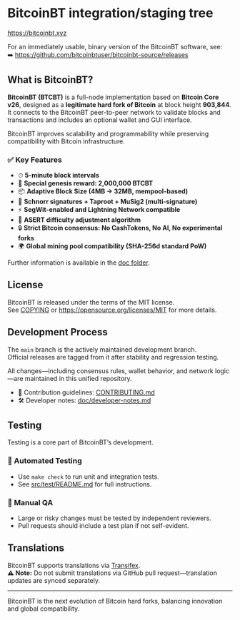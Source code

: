 BitcoinBT integration/staging tree
==================================

https://bitcoinbt.xyz

For an immediately usable, binary version of the BitcoinBT software, see:  
➡️ https://github.com/bitcoinbtuser/bitcoinbt-source/releases

What is BitcoinBT?
------------------

**BitcoinBT (BTCBT)** is a full-node implementation based on **Bitcoin Core v26**, designed as a **legitimate hard fork of Bitcoin** at block height **903,844**. It connects to the BitcoinBT peer-to-peer network to validate blocks and transactions and includes an optional wallet and GUI interface.

BitcoinBT improves scalability and programmability while preserving compatibility with Bitcoin infrastructure.

### ✅ Key Features

- ⏱ **5-minute block intervals**
- 🎁 **Special genesis reward: 2,000,000 BTCBT**
- 📦 **Adaptive Block Size (4MB → 32MB, mempool-based)**
- 🔐 **Schnorr signatures + Taproot + MuSig2 (multi-signature)**
- ⚡ **SegWit-enabled and Lightning Network compatible**
- 🧱 **ASERT difficulty adjustment algorithm**
- 🔒 **Strict Bitcoin consensus: No CashTokens, No AI, No experimental forks**
- 🌍 **Global mining pool compatibility (SHA-256d standard PoW)**

Further information is available in the [doc folder](/doc).

License
-------

BitcoinBT is released under the terms of the MIT license.  
See [COPYING](COPYING) or https://opensource.org/licenses/MIT for more details.

Development Process
-------------------

The `main` branch is the actively maintained development branch.  
Official releases are tagged from it after stability and regression testing.

All changes—including consensus rules, wallet behavior, and network logic—are maintained in this unified repository.

- 📄 Contribution guidelines: [CONTRIBUTING.md](CONTRIBUTING.md)
- 🛠 Developer notes: [doc/developer-notes.md](doc/developer-notes.md)

Testing
-------

Testing is a core part of BitcoinBT’s development.

### 🔁 Automated Testing

- Use `make check` to run unit and integration tests.
- See [src/test/README.md](src/test/README.md) for full instructions.

### 🧪 Manual QA

- Large or risky changes must be tested by independent reviewers.
- Pull requests should include a test plan if not self-evident.

Translations
------------

BitcoinBT supports translations via [Transifex](https://www.transifex.com/bitcoin/bitcoin/).  
**⚠️ Note:** Do not submit translations via GitHub pull request—translation updates are synced separately.

---

BitcoinBT is the next evolution of Bitcoin hard forks, balancing innovation and global compatibility.
